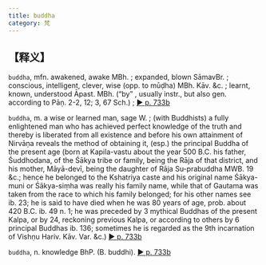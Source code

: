 ```yaml
---
title: buddha
category: 梵
---
```

## 【释义】
`buddha`, mfn. awakened, awake MBh. ; expanded, blown SāmavBr. ; conscious, intelligent, clever, wise (opp. to mūḍha) MBh. Kāv. &c. ; learnt, known, understood Āpast. MBh. (“by” , usually instr., but also gen. according to Pāṇ. 2-2, 12; 3, 67 Sch.) ; [► p. 733b](http://fanfoyan.com/pdfjs/show-mw.html?cur=0733&max=1333&len=4&path=/mw/)

`buddha`, m. a wise or learned man, sage W. ; (with Buddhists) a fully enlightened man who has achieved perfect knowledge of the truth and thereby is liberated from all existence and before his own attainment of Nirvāṇa reveals the method of obtaining it, (esp.) the principal Buddha of the present age (born at Kapila-vastu about the year 500 B.C. his father, Śuddhodana, of the Śākya tribe or family, being the Rāja of that district, and his mother, Māyā-devī, being the daughter of Rāja Su-prabuddha MWB. 19 &c.; hence he belonged to the Kshatriya caste and his original name Śākya-muni or Śākya-siṃha was really his family name, while that of Gautama was taken from the race to which his family belonged; for his other names see ib. 23; he is said to have died when he was 80 years of age, prob. about 420 B.C. ib. 49 n. 1; he was preceded by 3 mythical Buddhas of the present Kalpa, or by 24, reckoning previous Kalpa, or according to others by 6 principal Buddhas ib. 136; sometimes he is regarded as the 9th incarnation of Vishṇu Hariv. Kāv. Var. &c.) [► p. 733b](http://fanfoyan.com/pdfjs/show-mw.html?cur=0733&max=1333&len=4&path=/mw/)

`buddha`, n. knowledge BhP. (B. buddhi). [► p. 733b](http://fanfoyan.com/pdfjs/show-mw.html?cur=0733&max=1333&len=4&path=/mw/)

